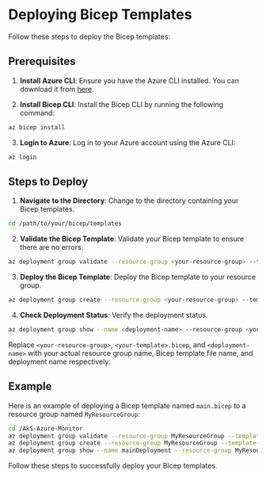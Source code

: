 # Deploying Bicep Templates

Follow these steps to deploy the Bicep templates:

## Prerequisites

1. **Install Azure CLI**: Ensure you have the Azure CLI installed. You can download it from [here](https://docs.microsoft.com/en-us/cli/azure/install-azure-cli).

2. **Install Bicep CLI**: Install the Bicep CLI by running the following command:
  ```sh
  az bicep install
  ```

3. **Login to Azure**: Log in to your Azure account using the Azure CLI:
  ```sh
  az login
  ```

## Steps to Deploy

1. **Navigate to the Directory**: Change to the directory containing your Bicep templates.
  ```sh
  cd /path/to/your/bicep/templates
  ```

2. **Validate the Bicep Template**: Validate your Bicep template to ensure there are no errors.
  ```sh
  az deployment group validate --resource-group <your-resource-group> --template-file <your-template>.bicep
  ```

3. **Deploy the Bicep Template**: Deploy the Bicep template to your resource group.
  ```sh
  az deployment group create --resource-group <your-resource-group> --template-file <your-template>.bicep
  ```

4. **Check Deployment Status**: Verify the deployment status.
  ```sh
  az deployment group show --name <deployment-name> --resource-group <your-resource-group>
  ```

Replace `<your-resource-group>`, `<your-template>.bicep`, and `<deployment-name>` with your actual resource group name, Bicep template file name, and deployment name respectively.

## Example

Here is an example of deploying a Bicep template named `main.bicep` to a resource group named `MyResourceGroup`:

```sh
cd /AkS-Azure-Monitor
az deployment group validate --resource-group MyResourceGroup --template-file main.bicep
az deployment group create --resource-group MyResourceGroup --template-file main.bicep
az deployment group show --name mainDeployment --resource-group MyResourceGroup
```

Follow these steps to successfully deploy your Bicep templates.